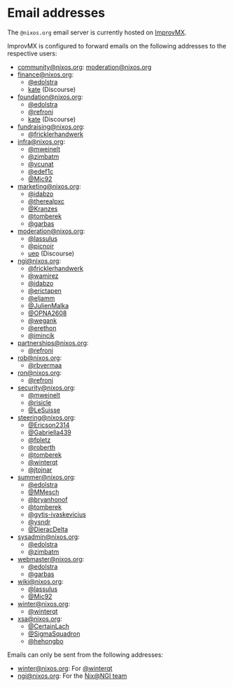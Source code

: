 # Email addresses

The `@nixos.org` email server is currently hosted on [ImprovMX](https://improvmx.com/).

ImprovMX is configured to forward emails on the following addresses to the respective users:
- community@nixos.org: moderation@nixos.org
- finance@nixos.org:
  - [@edolstra](https://github.com/edolstra)
  - [kate](https://discourse.nixos.org/u/kate) (Discourse)
- foundation@nixos.org:
  - [@edolstra](https://github.com/edolstra)
  - [@refroni](https://github.com/refroni)
  - [kate](https://discourse.nixos.org/u/kate) (Discourse)
- fundraising@nixos.org:
  - [@fricklerhandwerk](https://github.com/fricklerhandwerk)
- infra@nixos.org:
  - [@mweinelt](https://github.com/mweinelt)
  - [@zimbatm](https://github.com/zimbatm)
  - [@vcunat](https://github.com/vcunat)
  - [@edef1c](https://github.com/edef1c)
  - [@Mic92](https://github.com/Mic92)
- marketing@nixos.org:
  - [@idabzo](https://github.com/idabzo)
  - [@therealpxc](https://github.com/therealpxc)
  - [@Kranzes](https://github.com/Kranzes)
  - [@tomberek](https://github.com/tomberek)
  - [@garbas](https://github.com/garbas)
- moderation@nixos.org:
  - [@lassulus](https://github.com/lassulus)
  - [@picnoir](https://github.com/picnoir)
  - [uep](https://discourse.nixos.org/u/uep) (Discourse)
- ngi@nixos.org:
  - [@fricklerhandwerk](https://github.com/fricklerhandwerk)
  - [@wamirez](https://github.com/wamirez)
  - [@idabzo](https://github.com/idabzo)
  - [@erictapen](https://github.com/erictapen)
  - [@eljamm](https://github.com/eljamm)
  - [@JulienMalka](https://github.com/JulienMalka)
  - [@OPNA2608](https://github.com/OPNA2608)
  - [@wegank](https://github.com/wegank)
  - [@erethon](https://github.com/erethon)
  - [@imincik](https://github.com/imincik)
- partnerships@nixos.org:
  - [@refroni](https://github.com/refroni)
- rob@nixos.org:
  - [@rbvermaa](https://github.com/rbvermaa)
- ron@nixos.org:
  - [@refroni](https://github.com/refroni)
- security@nixos.org:
  - [@mweinelt](https://github.com/mweinelt)
  - [@risicle](https://github.com/risicle)
  - [@LeSuisse](https://github.com/LeSuisse)
- steering@nixos.org:
  - [@Ericson2314](https://github.com/Ericson2314)
  - [@Gabriella439](https://github.com/Gabriella439)
  - [@fpletz](https://github.com/fpletz)
  - [@roberth](https://github.com/roberth)
  - [@tomberek](https://github.com/tomberek)
  - [@winterqt](https://github.com/winterqt)
  - [@jtojnar](https://github.com/jtojnar)
- summer@nixos.org:
  - [@edolstra](https://github.com/edolstra)
  - [@MMesch](https://github.com/MMesch)
  - [@bryanhonof](https://github.com/bryanhonof)
  - [@tomberek](https://github.com/tomberek)
  - [@gytis-ivaskevicius](https://github.com/gytis-ivaskevicius)
  - [@ysndr](https://github.com/ysndr)
  - [@DieracDelta](https://github.com/DieracDelta)
- sysadmin@nixos.org:
  - [@edolstra](https://github.com/edolstra)
  - [@zimbatm](https://github.com/zimbatm)
- webmaster@nixos.org:
  - [@edolstra](https://github.com/edolstra)
  - [@garbas](https://github.com/garbas)
- wiki@nixos.org:
  - [@lassulus](https://github.com/lassulus)
  - [@Mic92](https://github.com/Mic92)
- winter@nixos.org:
  - [@winterqt](https://github.com/winterqt)
- xsa@nixos.org:
  - [@CertainLach](https://github.com/CertainLach)
  - [@SigmaSquadron](https://github.com/SigmaSquadron)
  - [@hehongbo](https://github.com/hehongbo)

Emails can only be sent from the following addresses:
- winter@nixos.org: For [@winterqt](https://github.com/winterqt)
- ngi@nixos.org: For the [Nix@NGI team](https://discourse.nixos.org/t/nix-ngi-making-open-source-software-run-smoothly/59229)
